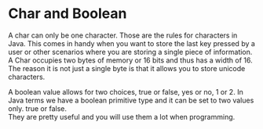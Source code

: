 # Char and Boolean
A char can only be one character.  Those are the rules for characters in Java.
This comes in handy when you want to store the last key pressed by a user or other
scenarios where you are storing a single piece of information. A Char occupies two
bytes of memory or 16 bits and thus has a width of 16.  The reason it is not just a 
single byte is that it allows you to store unicode characters.

A boolean value allows for two choices, true or false, yes or no, 1 or 2. In Java terms 
we have a boolean primitive type and it can be set to two values only.  true or false.  
They are pretty useful and you will use them a lot when programming. 